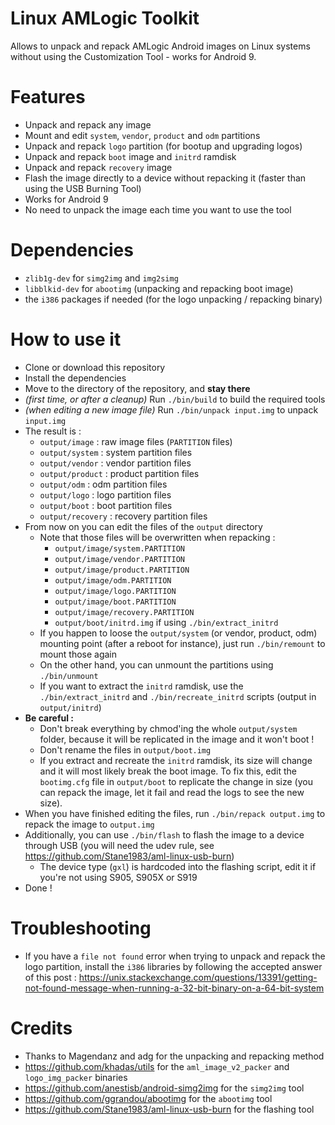 # Linux AMLogic Toolkit

Allows to unpack and repack AMLogic Android images on Linux systems without using the Customization Tool - works for Android 9.

# Features
* Unpack and repack any image
* Mount and edit `system`, `vendor`, `product` and `odm` partitions
* Unpack and repack `logo` partition (for bootup and upgrading logos)
* Unpack and repack `boot` image and `initrd` ramdisk
* Unpack and repack `recovery` image
* Flash the image directly to a device without repacking it (faster than using the USB Burning Tool)
* Works for Android 9
* No need to unpack the image each time you want to use the tool

# Dependencies
* `zlib1g-dev` for `simg2img` and `img2simg`
* `libblkid-dev` for `abootimg` (unpacking and repacking boot image)
* the `i386` packages if needed (for the logo unpacking / repacking binary)

# How to use it
* Clone or download this repository
* Install the dependencies
* Move to the directory of the repository, and **stay there**
* *(first time, or after a cleanup)* Run `./bin/build` to build the required tools
* *(when editing a new image file)* Run `./bin/unpack input.img` to unpack `input.img`
* The result is :
    * `output/image` : raw image files (`PARTITION` files)
    * `output/system` : system partition files
    * `output/vendor` : vendor partition files
    * `output/product` : product partition files
    * `output/odm` : odm partition files
    * `output/logo` : logo partition files
    * `output/boot` : boot partition files
    * `output/recovery` : recovery partition files
* From now on you can edit the files of the `output` directory
    * Note that those files will be overwritten when repacking :
        * `output/image/system.PARTITION`
        * `output/image/vendor.PARTITION`
        * `output/image/product.PARTITION`
        * `output/image/odm.PARTITION`
        * `output/image/logo.PARTITION`
        * `output/image/boot.PARTITION`
        * `output/image/recovery.PARTITION`
        * `output/boot/initrd.img` if using `./bin/extract_initrd`
    * If you happen to loose the `output/system` (or vendor, product, odm) mounting point (after a reboot for instance), just run `./bin/remount` to mount those again
    * On the other hand, you can unmount the partitions using `./bin/unmount`
    * If you want to extract the `initrd` ramdisk, use the `./bin/extract_initrd` and `./bin/recreate_initrd` scripts (output in `output/initrd`)
* **Be careful :**
    * Don't break everything by chmod'ing the whole `output/system` folder, because it will be replicated in the image and it won't boot !
    * Don't rename the files in `output/boot.img`
    * If you extract and recreate the `initrd` ramdisk, its size will change and it will most likely break the boot image. To fix this, edit the `bootimg.cfg` file in `output/boot` to replicate the change in size (you can repack the image, let it fail and read the logs to see the new size).
* When you have finished editing the files, run `./bin/repack output.img` to repack the image to `output.img`
* Additionally, you can use `./bin/flash` to flash the image to a device through USB (you will need the udev rule, see https://github.com/Stane1983/aml-linux-usb-burn)
    * The device type (`gxl`) is hardcoded into the flashing script, edit it if you're not using S905, S905X or S919
* Done !

# Troubleshooting
* If you have a `file not found` error when trying to unpack and repack the logo partition, install the `i386` libraries by following the accepted answer of this post : https://unix.stackexchange.com/questions/13391/getting-not-found-message-when-running-a-32-bit-binary-on-a-64-bit-system

# Credits

* Thanks to Magendanz and adg for the unpacking and repacking method
* https://github.com/khadas/utils for the `aml_image_v2_packer` and `logo_img_packer` binaries
* https://github.com/anestisb/android-simg2img for the `simg2img` tool
* https://github.com/ggrandou/abootimg for the `abootimg` tool
* https://github.com/Stane1983/aml-linux-usb-burn for the flashing tool



